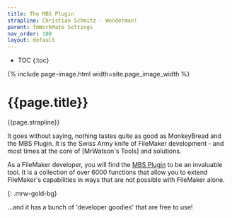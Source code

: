 ```yaml
---
title: The MBS Plugin
strapline: Christian Schmitz - Wonderman!
parent: fmWorkMate Settings
nav_order: 100
layout: default
---
```

- TOC
{:toc}

{% include page-image.html width=site.page_image_width %}

# {{page.title}}

{{page.strapline}}

It goes without saying, nothing tastes quite as good as MonkeyBread and the MBS Plugin. It is the Swiss Army knife of FileMaker development - and most times at the core of [MrWatson's Tools] and solutions.

As a FileMaker developer, you will find the [MBS Plugin](https://www.monkeybreadsoftware.de/filemaker/) to be an invaluable tool. It is a collection of over 6000 functions that allow you to extend FileMaker's capabilities in ways that are not possible with FileMaker alone.

{: .mrw-gold-bg}

…and it has a bunch of 'developer goodies' that are free to use!
